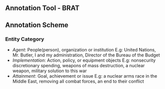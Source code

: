 ## Annotation Tool - BRAT

## Annotation Scheme
### Entity Category
- *Agent*: People(person), organization or institution E.g: United Nations, Mr. Butler, I and my administration, Director of the Bureau of the Budget
- *Implementation*: Action, policy, or equipment objects E.g: nonsecurity discretionary spending, weapons of mass destruction, a nuclear weapon, military solution to this war
- *Attainment*: Goal, achievement or issue E.g: a nuclear arms race in the Middle East, removing all combat forces, an end to their conflict
